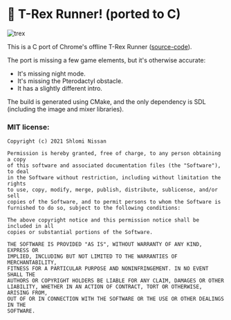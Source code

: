 # 🦖 T-Rex Runner! (ported to C)

![trex](https://user-images.githubusercontent.com/3165988/120908452-565aa900-c61f-11eb-849c-7f56629657c0.gif)

This is a C port of Chrome's offline T-Rex Runner ([source-code](https://source.chromium.org/chromium/chromium/src/+/master:components/neterror/resources/offline.js;l=7?q=t-rex%20package:%5Echromium$&ss=chromium)).

The port is missing a few game elements, but it's otherwise accurate:
- It's missing night mode.
- It's missing the Pterodactyl obstacle.
- It has a slightly different intro.

The build is generated using CMake, and the only dependency is SDL (including the image and mixer libraries).

### MIT license:

```
Copyright (c) 2021 Shlomi Nissan

Permission is hereby granted, free of charge, to any person obtaining a copy
of this software and associated documentation files (the "Software"), to deal
in the Software without restriction, including without limitation the rights
to use, copy, modify, merge, publish, distribute, sublicense, and/or sell
copies of the Software, and to permit persons to whom the Software is
furnished to do so, subject to the following conditions:

The above copyright notice and this permission notice shall be included in all
copies or substantial portions of the Software.

THE SOFTWARE IS PROVIDED "AS IS", WITHOUT WARRANTY OF ANY KIND, EXPRESS OR
IMPLIED, INCLUDING BUT NOT LIMITED TO THE WARRANTIES OF MERCHANTABILITY,
FITNESS FOR A PARTICULAR PURPOSE AND NONINFRINGEMENT. IN NO EVENT SHALL THE
AUTHORS OR COPYRIGHT HOLDERS BE LIABLE FOR ANY CLAIM, DAMAGES OR OTHER
LIABILITY, WHETHER IN AN ACTION OF CONTRACT, TORT OR OTHERWISE, ARISING FROM,
OUT OF OR IN CONNECTION WITH THE SOFTWARE OR THE USE OR OTHER DEALINGS IN THE
SOFTWARE.
```
